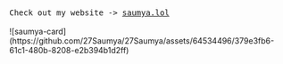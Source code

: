 <samp>
Check out my website -> <a href="https://saumya.lol">saumya.lol</a>
</samp>
<br /><br />
![saumya-card](https://github.com/27Saumya/27Saumya/assets/64534496/379e3fb6-61c1-480b-8208-e2b394b1d2ff)
